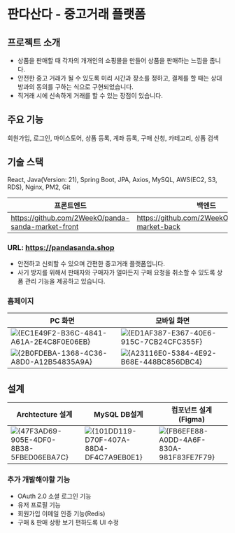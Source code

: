 # 판다산다 - 중고거래 플랫폼
## 프로젝트 소개
- 상품을 판매할 때 각자의 개개인의 쇼핑몰을 만들어 상품을 판매하는 느낌을 줍니다.
- 안전한 중고 거래가 될 수 있도록 미리 시간과 장소를 정하고, 결제를 할 때는 상대방과의 동의를 구하는 식으로 구현되었습니다.
- 직거래 시에 신속하게 거래를 할 수 있는 장점이 있습니다.
  
## 주요 기능 ##
회원가입, 로그인, 마이스토어, 상품 등록, 계좌 등록, 구매 신청, 카테고리, 상품 검색
## 기술 스택
React, Java(Version: 21), Spring Boot, JPA, Axios, MySQL, AWS(EC2, S3, RDS), Nginx, PM2, Git

|프론트엔드|백엔드|
|-|-|
|https://github.com/2WeekO/panda-sanda-market-front|https://github.com/2WeekO/pandasanda-market-back|

### URL: https://pandasanda.shop

- 안전하고 신뢰할 수 있으며 간편한 중고거래 플랫폼입니다.
- 사기 방지를 위해서 판매자와 구매자가 얼마든지 구매 요청을 취소할 수 있도록 상품 관리 기능을 제공하고 있습니다.
  
### 홈페이지
|PC 화면|모바일 화면|
|-|-|
|![{EC1E49F2-B36C-4841-A61A-2E4C8F0E06EB}](https://github.com/user-attachments/assets/12e64cf2-4645-492f-9eca-81a86a549f44)|![{ED1AF387-E367-40E6-915C-7CB24CFC355F}](https://github.com/user-attachments/assets/46dc3986-5d2e-416c-a6c5-6bff52aa877f)|
|![{2B0FDEBA-1368-4C36-A8D0-A12B54835A9A}](https://github.com/user-attachments/assets/6fe4d483-b0f6-4813-9686-ad67f19ae0a0)|![{A23116E0-5384-4E92-B68E-448BC856DBC4}](https://github.com/user-attachments/assets/00293477-09cb-4e00-a4c6-734f978efe0c)|




## 설계

| Archtecture 설계 | MySQL DB설계 | 컴포넌트 설계(Figma)|
|-|-|-|
|![{47F3AD69-905E-4DF0-8B38-5FBED06EBA7C}](https://github.com/user-attachments/assets/552de45c-b327-47bc-84b5-ab5dbfc58cfe) |![{101DD119-D70F-407A-88D4-DF4C7A9EB0E1}](https://github.com/user-attachments/assets/2c778869-9c5c-4202-a1ae-26683c296f79)|![{FB6EFE88-A0DD-4A6F-830A-981F83FE7F79}](https://github.com/user-attachments/assets/294c884d-4434-4d0c-992c-e1b9b7a92156)|


### 추가 개발해야할 기능
- OAuth 2.0 소셜 로그인 기능
- 유저 프로필 기능
- 회원가입 이메일 인증 기능(Redis)
- 구매 & 판매 상황 보기 편하도록 UI 수정
